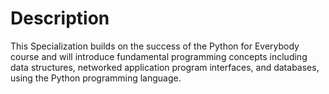 # Description

This Specialization builds on the success of the Python for Everybody course and will introduce fundamental programming concepts including data structures, networked application program interfaces, and databases, using the Python programming language.

